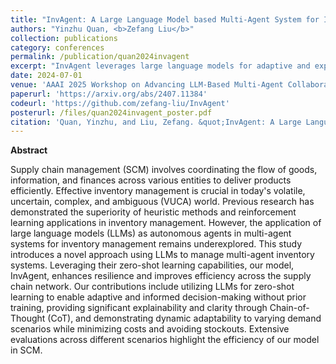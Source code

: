 ```yaml
---
title: "InvAgent: A Large Language Model based Multi-Agent System for Inventory Management in Supply Chains"
authors: "Yinzhu Quan, <b>Zefang Liu</b>"
collection: publications
category: conferences
permalink: /publication/quan2024invagent
excerpt: "InvAgent leverages large language models for adaptive and explainable multi-agent inventory management in supply chains, significantly improving efficiency and resilience."
date: 2024-07-01
venue: 'AAAI 2025 Workshop on Advancing LLM-Based Multi-Agent Collaboration (WMAC)'
paperurl: 'https://arxiv.org/abs/2407.11384'
codeurl: 'https://github.com/zefang-liu/InvAgent'
posterurl: /files/quan2024invagent_poster.pdf
citation: 'Quan, Yinzhu, and Liu, Zefang. &quot;InvAgent: A Large Language Model based Multi-Agent System for Inventory Management in Supply Chains.&quot; <i>arXiv preprint arXiv:2407.11384</i> (2024).'
---
```


**Abstract**

Supply chain management (SCM) involves coordinating the flow of goods, information, and finances across various entities to deliver products efficiently. Effective inventory management is crucial in today's volatile, uncertain, complex, and ambiguous (VUCA) world. Previous research has demonstrated the superiority of heuristic methods and reinforcement learning applications in inventory management. However, the application of large language models (LLMs) as autonomous agents in multi-agent systems for inventory management remains underexplored. This study introduces a novel approach using LLMs to manage multi-agent inventory systems. Leveraging their zero-shot learning capabilities, our model, InvAgent, enhances resilience and improves efficiency across the supply chain network. Our contributions include utilizing LLMs for zero-shot learning to enable adaptive and informed decision-making without prior training, providing significant explainability and clarity through Chain-of-Thought (CoT), and demonstrating dynamic adaptability to varying demand scenarios while minimizing costs and avoiding stockouts. Extensive evaluations across different scenarios highlight the efficiency of our model in SCM.
